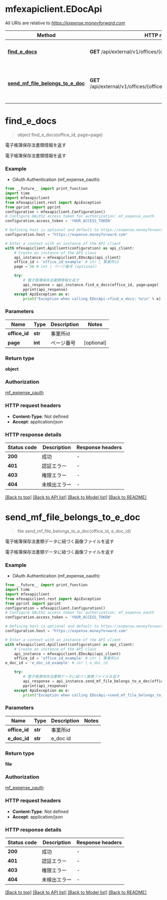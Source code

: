 # mfexapiclient.EDocApi

All URIs are relative to *https://expense.moneyforward.com*

Method | HTTP request | Description
------------- | ------------- | -------------
[**find_e_docs**](EDocApi.md#find_e_docs) | **GET** /api/external/v1/offices/{office_id}/e_docs | 電子帳簿保存法書類情報を返す
[**send_mf_file_belongs_to_e_doc**](EDocApi.md#send_mf_file_belongs_to_e_doc) | **GET** /api/external/v1/offices/{office_id}/e_docs/{e_doc_id}/mf_file | 電子帳簿保存法書類データに紐づく画像ファイルを返す


# **find_e_docs**
> object find_e_docs(office_id, page=page)

電子帳簿保存法書類情報を返す

電子帳簿保存法書類情報を返す

### Example

* OAuth Authentication (mf_expense_oauth):
```python
from __future__ import print_function
import time
import mfexapiclient
from mfexapiclient.rest import ApiException
from pprint import pprint
configuration = mfexapiclient.Configuration()
# Configure OAuth2 access token for authorization: mf_expense_oauth
configuration.access_token = 'YOUR_ACCESS_TOKEN'

# Defining host is optional and default to https://expense.moneyforward.com
configuration.host = "https://expense.moneyforward.com"

# Enter a context with an instance of the API client
with mfexapiclient.ApiClient(configuration) as api_client:
    # Create an instance of the API class
    api_instance = mfexapiclient.EDocApi(api_client)
    office_id = 'office_id_example' # str | 事業所id
    page = 56 # int | ページ番号 (optional)

    try:
        # 電子帳簿保存法書類情報を返す
        api_response = api_instance.find_e_docs(office_id, page=page)
        pprint(api_response)
    except ApiException as e:
        print("Exception when calling EDocApi->find_e_docs: %s\n" % e)
```

### Parameters

Name | Type | Description  | Notes
------------- | ------------- | ------------- | -------------
 **office_id** | **str**| 事業所id |
 **page** | **int**| ページ番号 | [optional]

### Return type

**object**

### Authorization

[mf_expense_oauth](../README.md#mf_expense_oauth)

### HTTP request headers

 - **Content-Type**: Not defined
 - **Accept**: application/json

### HTTP response details
| Status code | Description | Response headers |
|-------------|-------------|------------------|
**200** | 成功 |  -  |
**401** | 認証エラー |  -  |
**403** | 権限エラー |  -  |
**404** | 未検出エラー |  -  |

[[Back to top]](#) [[Back to API list]](../README.md#documentation-for-api-endpoints) [[Back to Model list]](../README.md#documentation-for-models) [[Back to README]](../README.md)

# **send_mf_file_belongs_to_e_doc**
> file send_mf_file_belongs_to_e_doc(office_id, e_doc_id)

電子帳簿保存法書類データに紐づく画像ファイルを返す

電子帳簿保存法書類データに紐づく画像ファイルを返す

### Example

* OAuth Authentication (mf_expense_oauth):
```python
from __future__ import print_function
import time
import mfexapiclient
from mfexapiclient.rest import ApiException
from pprint import pprint
configuration = mfexapiclient.Configuration()
# Configure OAuth2 access token for authorization: mf_expense_oauth
configuration.access_token = 'YOUR_ACCESS_TOKEN'

# Defining host is optional and default to https://expense.moneyforward.com
configuration.host = "https://expense.moneyforward.com"

# Enter a context with an instance of the API client
with mfexapiclient.ApiClient(configuration) as api_client:
    # Create an instance of the API class
    api_instance = mfexapiclient.EDocApi(api_client)
    office_id = 'office_id_example' # str | 事業所id
e_doc_id = 'e_doc_id_example' # str | e_doc id

    try:
        # 電子帳簿保存法書類データに紐づく画像ファイルを返す
        api_response = api_instance.send_mf_file_belongs_to_e_doc(office_id, e_doc_id)
        pprint(api_response)
    except ApiException as e:
        print("Exception when calling EDocApi->send_mf_file_belongs_to_e_doc: %s\n" % e)
```

### Parameters

Name | Type | Description  | Notes
------------- | ------------- | ------------- | -------------
 **office_id** | **str**| 事業所id |
 **e_doc_id** | **str**| e_doc id |

### Return type

**file**

### Authorization

[mf_expense_oauth](../README.md#mf_expense_oauth)

### HTTP request headers

 - **Content-Type**: Not defined
 - **Accept**: application/json

### HTTP response details
| Status code | Description | Response headers |
|-------------|-------------|------------------|
**200** | 成功 |  -  |
**401** | 認証エラー |  -  |
**403** | 権限エラー |  -  |
**404** | 未検出エラー |  -  |

[[Back to top]](#) [[Back to API list]](../README.md#documentation-for-api-endpoints) [[Back to Model list]](../README.md#documentation-for-models) [[Back to README]](../README.md)

